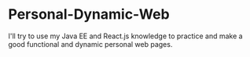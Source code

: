 # Personal-Dynamic-Web
I'll try to use my Java EE and React.js knowledge to practice and make a good functional and dynamic personal web pages.
